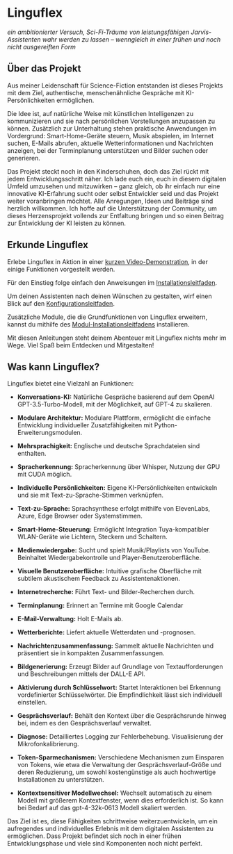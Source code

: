 # Linguflex

*ein ambitionierter Versuch, Sci-Fi-Träume von leistungsfähigen Jarvis-Assistenten wahr werden zu lassen – wenngleich in einer frühen und noch nicht ausgereiften Form*

## Über das Projekt

Aus meiner Leidenschaft für Science-Fiction entstanden ist dieses Projekts mit dem Ziel, authentische, menschenähnliche Gespräche mit KI-Persönlichkeiten ermöglichen.

Die Idee ist, auf natürliche Weise mit künstlichen Intelligenzen zu kommunizieren und sie nach persönlichen Vorstellungen anzupassen zu können. Zusätzlich zur Unterhaltung stehen praktische Anwendungen im Vordergrund: Smart-Home-Geräte steuern, Musik abspielen, im Internet suchen, E-Mails abrufen, aktuelle Wetterinformationen und Nachrichten anzeigen, bei der Terminplanung unterstützen und Bilder suchen oder generieren.

Das Projekt steckt noch in den Kinderschuhen, doch das Ziel rückt mit jedem Entwicklungsschritt näher. Ich lade euch ein, euch in diesem digitalen Umfeld umzusehen und mitzuwirken – ganz gleich, ob ihr einfach nur eine innovative KI-Erfahrung sucht oder selbst Entwickler seid und das Projekt weiter voranbringen möchtet. Alle Anregungen, Ideen und Beiträge sind herzlich willkommen. Ich hoffe auf die Unterstützung der Community, um dieses Herzensprojekt vollends zur Entfaltung bringen und so einen Beitrag zur Entwicklung der KI leisten zu können.

## Erkunde Linguflex

Erlebe Linguflex in Aktion in einer [kurzen Video-Demonstration](https://www.youtube.com/watch?v=obYUkYrcAw0&t=26s), in der einige Funktionen vorgestellt werden.

Für den Einstieg folge einfach den Anweisungen im [Installationsleitfaden](https://github.com/KoljaB/Linguflex/blob/main/docs/install.md).

Um deinen Assistenten nach deinen Wünschen zu gestalten, wirf einen Blick auf den [Konfigurationsleitfaden](https://github.com/KoljaB/Linguflex/blob/main/docs/config.md).

Zusätzliche Module, die die Grundfunktionen von Linguflex erweitern, kannst du mithilfe des [Modul-Installationsleitfadens](https://github.com/KoljaB/Linguflex/blob/main/docs/modules.md) installieren.

Mit diesen Anleitungen steht deinem Abenteuer mit Linguflex nichts mehr im Wege. Viel Spaß beim Entdecken und Mitgestalten!

## Was kann Linguflex?

Linguflex bietet eine Vielzahl an Funktionen:

- **Konversations-KI:** Natürliche Gespräche basierend auf dem OpenAI GPT-3.5-Turbo-Modell, mit der Möglichkeit, auf GPT-4 zu skalieren.

- **Modulare Architektur:** Modulare Plattform, ermöglicht die einfache Entwicklung individueller Zusatzfähigkeiten mit Python-Erweiterungsmodulen.

- **Mehrsprachigkeit:** Englische und deutsche Sprachdateien sind enthalten.

- **Spracherkennung:** Spracherkennung über Whisper, Nutzung der GPU mit CUDA möglich.

- **Individuelle Persönlichkeiten:** Eigene KI-Persönlichkeiten entwickeln und sie mit Text-zu-Sprache-Stimmen verknüpfen.

- **Text-zu-Sprache:** Sprachsynthese erfolgt mithilfe von ElevenLabs, Azure, Edge Browser oder Systemstimmen.

- **Smart-Home-Steuerung:** Ermöglicht Integration Tuya-kompatibler WLAN-Geräte wie Lichtern, Steckern und Schaltern.

- **Medienwiedergabe:** Sucht und spielt Musik/Playlists von YouTube. Beinhaltet Wiedergabekontrolle und Player-Benutzeroberfläche.

- **Visuelle Benutzeroberfläche:** Intuitive grafische Oberfläche mit subtilem akustischem Feedback zu Assistentenaktionen.

- **Internetrecherche:** Führt Text- und Bilder-Recherchen durch.

- **Terminplanung:** Erinnert an Termine mit Google Calendar

- **E-Mail-Verwaltung:** Holt E-Mails ab.

- **Wetterberichte:** Liefert aktuelle Wetterdaten und -prognosen.

- **Nachrichtenzusammenfassung:** Sammelt aktuelle Nachrichten und präsentiert sie in kompakten Zusammenfassungen.

- **Bildgenerierung:** Erzeugt Bilder auf Grundlage von Textaufforderungen und Beschreibungen mittels der DALL-E API.

- **Aktivierung durch Schlüsselwort:** Startet Interaktionen bei Erkennung vordefinierter Schlüsselwörter. Die Empfindlichkeit lässt sich individuell einstellen.

- **Gesprächsverlauf:** Behält den Kontext über die Gesprächsrunde hinweg bei, indem es den Gesprächsverlauf verwaltet.

- **Diagnose:** Detailliertes Logging zur Fehlerbehebung. Visualisierung der Mikrofonkalibrierung.

- **Token-Sparmechanismen:** Verschiedene Mechanismen zum Einsparen von Tokens, wie etwa die Verwaltung der Gesprächsverlauf-Größe und deren Reduzierung, um sowohl kostengünstige als auch hochwertige Installationen zu unterstützen.

- **Kontextsensitiver Modellwechsel:** Wechselt automatisch zu einem Modell mit größerem Kontextfenster, wenn dies erforderlich ist. So kann bei Bedarf auf das gpt-4-32k-0613 Modell skaliert werden.

Das Ziel ist es, diese Fähigkeiten schrittweise weiterzuentwickeln, um ein aufregendes und individuelles Erlebnis mit dem digitalen Assistenten zu ermöglichen. Dass Projekt befindet sich noch in einer frühen Entwicklungsphase und viele sind Komponenten noch nicht perfekt.
